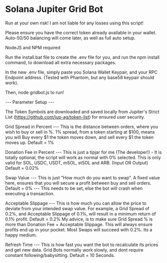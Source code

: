# Solana Jupiter Grid Bot

Run at your own risk! I am not liable for any losses using this script!

Please ensure you have the correct token already available in your wallet. Auto-50/50 balancing will come later, as well as full auto setup.

NodeJS and NPM required

Run the install.bat file to create the .env file for you, and run the npm install command, to download all extra necessary packages. 

In the new .env file, simply paste you Solana Wallet Keypair, and your RPC Endpoint address. (Tested with Phantom, but any base58 keypair should work).

Then, node gridbot.js to run!

--- Parameter Setup ---

The Token Symbols are downloaded and saved locally from Jupiter's Strict List (https://github.com/jup-ag/token-list) for ensured user security.

Grid Spread in Percent --- This is the distance between orders, where you wish to buy or sell in %. 1% spread, from a token starting at $100, means you will Buy every $1 the token moves down, and sell every $1 the token moves up.
Default = 1%

Donation Fee in Percent --- This is just a tipjar for me (The developer!) - It is totally optional, the script will work as normal with 0% selected. This is only valid for SOL, USDC, USDT, mSOL, stSOL and ARB. (Input OR Output)
Default = 0.02%

Swap Value --- This is just "How much do you want to swap". A fixed value here, ensures that you will secure a profit between buy and sell orders.
Default = 0% --- This needs to be set, else the bot will crash when executing a transaction.

Acceptable Slippage --- This is how much you can allow the price to deviate from your intended swap value. For example, a Grid Spread of 0.2%, and Acceptable Slippage of 0.1%, will result in a minimum return of 0.1% profit.
Default = 0.2%
My advice, is to make sure Grid Spread % is more than Donation Fee + Acceptable Slippage. This will always ensure profits end up in your pocket.
Most Swaps will succeed with 0.2%. Its a happy medium.

Refresh Time --- This is how fast you want the bot to recalculate its prices and get new data. Grid Bots normally work slowly, and dont require constant following/babysitting.
Default = 10 Seconds.